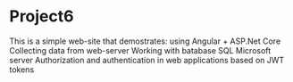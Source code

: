 # Project6
This is a simple web-site that demostrates:
  using Angular + ASP.Net Core
  Collecting data from web-server
  Working with batabase SQL Microsoft server
  Authorization and authentication in web applications based on JWT tokens
  
